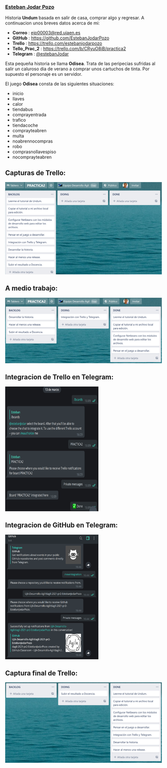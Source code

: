 ### [Esteban Jodar Pozo](https://github.com/EstebanJodarPozo)

Historia **Undum** basada en salir de casa, comprar algo y regresar. A continuacion
unos breves datos acerca de mi:

- **Correo**  :  ejp00003@red.ujaen.es
- **GitHub**  :  https://github.com/EstebanJodarPozo
- **Trello**     :  https://trello.com/estebanjodarpozo
- **Tello_Prac_2**  :   https://trello.com/b/CRyuO8iB/practica2
- **Telegram**  :  [@estebanJodar](https://t.me/estebanJodar)

Esta pequeña historia se llama **Odisea**. Trata de las peripecias sufridas al
salir un caluroso dia de verano a comprar unos cartuchos de tinta. Por supuesto
el personaje es un servidor.

El juego **Odisea** consta de las siguientes situaciones:
- inicio
- llaves
- calor
- tiendabus
- comprayentrada
- trafico
- tiendacoche
- comprayteabren
- multa
- noabrennocompras
- robo
- comprasnollavespiso
- nocomprayteabren

## Capturas de Trello:
![Trello1](/games/media/img/Trello_principio.png)

## A medio trabajo:
![Trello2](/games/media/img/Trello_medias.png)

## Integracion de Trello en Telegram:
<img src="/games/media/img/Integracion_Trello.png" height="400" width="300">

## Integracion de GitHub en Telegram:
<img src="/games/media/img/Integracion_telegram.png" height="400" width="300">

## Captura final de Trello:
![Trello3](/games/media/img/Trello_fin.png)
